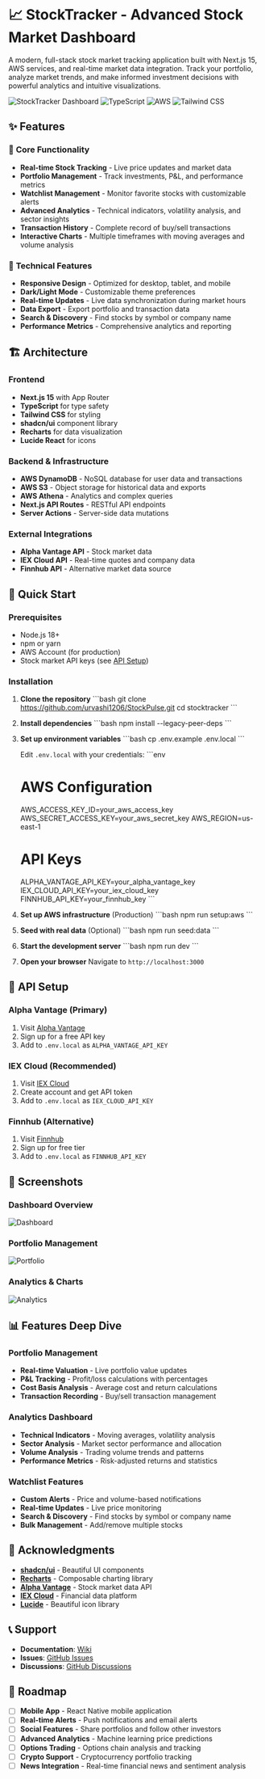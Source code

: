 # 📈 StockTracker - Advanced Stock Market Dashboard

A modern, full-stack stock market tracking application built with Next.js 15, AWS services, and real-time market data integration. Track your portfolio, analyze market trends, and make informed investment decisions with powerful analytics and intuitive visualizations.

![StockTracker Dashboard](https://img.shields.io/badge/Next.js-15.2.4-black?style=for-the-badge&logo=next.js)
![TypeScript](https://img.shields.io/badge/TypeScript-5.0-blue?style=for-the-badge&logo=typescript)
![AWS](https://img.shields.io/badge/AWS-Cloud-orange?style=for-the-badge&logo=amazon-aws)
![Tailwind CSS](https://img.shields.io/badge/Tailwind-CSS-38B2AC?style=for-the-badge&logo=tailwind-css)

## ✨ Features

### 🎯 **Core Functionality**
- **Real-time Stock Tracking** - Live price updates and market data
- **Portfolio Management** - Track investments, P&L, and performance metrics
- **Watchlist Management** - Monitor favorite stocks with customizable alerts
- **Advanced Analytics** - Technical indicators, volatility analysis, and sector insights
- **Transaction History** - Complete record of buy/sell transactions
- **Interactive Charts** - Multiple timeframes with moving averages and volume analysis

### 🔧 **Technical Features**
- **Responsive Design** - Optimized for desktop, tablet, and mobile
- **Dark/Light Mode** - Customizable theme preferences
- **Real-time Updates** - Live data synchronization during market hours
- **Data Export** - Export portfolio and transaction data
- **Search & Discovery** - Find stocks by symbol or company name
- **Performance Metrics** - Comprehensive analytics and reporting

## 🏗️ Architecture

### **Frontend**
- **Next.js 15** with App Router
- **TypeScript** for type safety
- **Tailwind CSS** for styling
- **shadcn/ui** component library
- **Recharts** for data visualization
- **Lucide React** for icons

### **Backend & Infrastructure**
- **AWS DynamoDB** - NoSQL database for user data and transactions
- **AWS S3** - Object storage for historical data and exports
- **AWS Athena** - Analytics and complex queries
- **Next.js API Routes** - RESTful API endpoints
- **Server Actions** - Server-side data mutations

### **External Integrations**
- **Alpha Vantage API** - Stock market data
- **IEX Cloud API** - Real-time quotes and company data
- **Finnhub API** - Alternative market data source

## 🚀 Quick Start

### Prerequisites
- Node.js 18+ 
- npm or yarn
- AWS Account (for production)
- Stock market API keys (see [API Setup](#-api-setup))

### Installation

1. **Clone the repository**
   \`\`\`bash
   git clone https://github.com/urvashi1206/StockPulse.git
   cd stocktracker
   \`\`\`

2. **Install dependencies**
   \`\`\`bash
   npm install --legacy-peer-deps
   \`\`\`

3. **Set up environment variables**
   \`\`\`bash
   cp .env.example .env.local
   \`\`\`
   
   Edit `.env.local` with your credentials:
   \`\`\`env
   # AWS Configuration
   AWS_ACCESS_KEY_ID=your_aws_access_key
   AWS_SECRET_ACCESS_KEY=your_aws_secret_key
   AWS_REGION=us-east-1
   
   # API Keys
   ALPHA_VANTAGE_API_KEY=your_alpha_vantage_key
   IEX_CLOUD_API_KEY=your_iex_cloud_key
   FINNHUB_API_KEY=your_finnhub_key
   \`\`\`

4. **Set up AWS infrastructure** (Production)
   \`\`\`bash
   npm run setup:aws
   \`\`\`

5. **Seed with real data** (Optional)
   \`\`\`bash
   npm run seed:data
   \`\`\`

6. **Start the development server**
   \`\`\`bash
   npm run dev
   \`\`\`

7. **Open your browser**
   Navigate to `http://localhost:3000`

## 🔑 API Setup

### Alpha Vantage (Primary)
1. Visit [Alpha Vantage](https://www.alphavantage.co/support/#api-key)
2. Sign up for a free API key
3. Add to `.env.local` as `ALPHA_VANTAGE_API_KEY`

### IEX Cloud (Recommended)
1. Visit [IEX Cloud](https://iexcloud.io/pricing/)
2. Create account and get API token
3. Add to `.env.local` as `IEX_CLOUD_API_KEY`

### Finnhub (Alternative)
1. Visit [Finnhub](https://finnhub.io/pricing)
2. Sign up for free tier
3. Add to `.env.local` as `FINNHUB_API_KEY`

## 📱 Screenshots

### Dashboard Overview
![Dashboard](./public/Dashboard.png)

### Portfolio Management
![Portfolio](./public/Portfolio.png)

### Analytics & Charts
![Analytics](https://via.placeholder.com/800x400/1f2937/ffffff?text=Advanced+Analytics)

## 📊 Features Deep Dive

### Portfolio Management
- **Real-time Valuation** - Live portfolio value updates
- **P&L Tracking** - Profit/loss calculations with percentages
- **Cost Basis Analysis** - Average cost and return calculations
- **Transaction Recording** - Buy/sell transaction management

### Analytics Dashboard
- **Technical Indicators** - Moving averages, volatility analysis
- **Sector Analysis** - Market sector performance and allocation
- **Volume Analysis** - Trading volume trends and patterns
- **Performance Metrics** - Risk-adjusted returns and statistics

### Watchlist Features
- **Custom Alerts** - Price and volume-based notifications
- **Real-time Updates** - Live price monitoring
- **Search & Discovery** - Find stocks by symbol or company name
- **Bulk Management** - Add/remove multiple stocks

## 🙏 Acknowledgments

- **[shadcn/ui](https://ui.shadcn.com/)** - Beautiful UI components
- **[Recharts](https://recharts.org/)** - Composable charting library
- **[Alpha Vantage](https://www.alphavantage.co/)** - Stock market data API
- **[IEX Cloud](https://iexcloud.io/)** - Financial data platform
- **[Lucide](https://lucide.dev/)** - Beautiful icon library

## 📞 Support

- **Documentation**: [Wiki](https://github.com/yourusername/stocktracker/wiki)
- **Issues**: [GitHub Issues](https://github.com/yourusername/stocktracker/issues)
- **Discussions**: [GitHub Discussions](https://github.com/yourusername/stocktracker/discussions)

## 🔮 Roadmap

- [ ] **Mobile App** - React Native mobile application
- [ ] **Real-time Alerts** - Push notifications and email alerts
- [ ] **Social Features** - Share portfolios and follow other investors
- [ ] **Advanced Analytics** - Machine learning price predictions
- [ ] **Options Trading** - Options chain analysis and tracking
- [ ] **Crypto Support** - Cryptocurrency portfolio tracking
- [ ] **News Integration** - Real-time financial news and sentiment analysis
